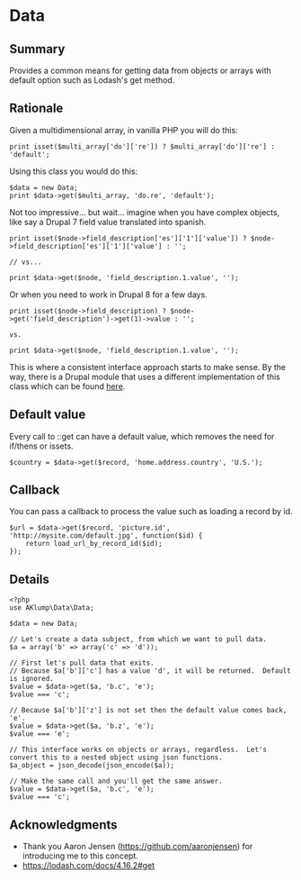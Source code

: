 # Data

## Summary
Provides a common means for getting data from objects or arrays with default option such as Lodash's get method.

## Rationale
Given a multidimensional array, in vanilla PHP you will do this:

    print isset($multi_array['do']['re']) ? $multi_array['do']['re'] : 'default';

Using this class you would do this:

    $data = new Data;
    print $data->get($multi_array, 'do.re', 'default');

Not too impressive... but wait... imagine when you have complex objects, like say a Drupal 7 field value translated into spanish.

    print isset($node->field_description['es']['1']['value']) ? $node->field_description['es']['1']['value'] : '';
    
    // vs...
    
    print $data->get($node, 'field_description.1.value', '');
    
Or when you need to work in Drupal 8 for a few days.

    print isset($node->field_description) ? $node->get('field_description')->get(1)->value : '';
    
    vs.
    
    print $data->get($node, 'field_description.1.value', '');
    
This is where a consistent interface approach starts to make sense.  By the way, there is a Drupal module that uses a different implementation of this class which can be found [here](https://www.drupal.org/project/data_api).

## Default value
Every call to ::get can have a default value, which removes the need for if/thens or issets.
    
    $country = $data->get($record, 'home.address.country', 'U.S.');

## Callback
You can pass a callback to process the value such as loading a record by id.

    $url = $data->get($record, 'picture.id', 'http://mysite.com/default.jpg', function($id) {
        return load_url_by_record_id($id);
    });

## Details
    <?php
    use AKlump\Data\Data;
    
    $data = new Data;
    
    // Let's create a data subject, from which we want to pull data.
    $a = array('b' => array('c' => 'd'));
    
    // First let's pull data that exits.
    // Because $a['b']['c'] has a value 'd', it will be returned.  Default is ignored.
    $value = $data->get($a, 'b.c', 'e');
    $value === 'c';
    
    // Because $a['b']['z'] is not set then the default value comes back, 'e'.
    $value = $data->get($a, 'b.z', 'e');
    $value === 'e';
    
    // This interface works on objects or arrays, regardless.  Let's convert this to a nested object using json functions.
    $a_object = json_decode(json_encode($a));
    
    // Make the same call and you'll get the same answer.
    $value = $data->get($a, 'b.c', 'e');
    $value === 'c';

## Acknowledgments
* Thank you Aaron Jensen (https://github.com/aaronjensen) for introducing me to this concept.
* https://lodash.com/docs/4.16.2#get
